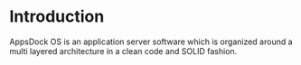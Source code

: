 # Introduction

AppsDock OS is an application server software which is organized around a multi layered architecture in a clean code and SOLID fashion. 